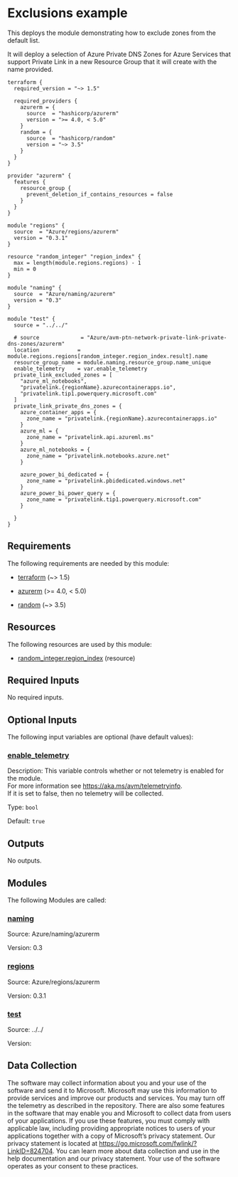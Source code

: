<!-- BEGIN_TF_DOCS -->
<!-- Code generated by terraform-docs. DO NOT EDIT. -->
# Exclusions example

This deploys the module demonstrating how to exclude zones from the default list.

It will deploy a selection of Azure Private DNS Zones for Azure Services that support Private Link in a new Resource Group that it will create with the name provided.

```hcl
terraform {
  required_version = "~> 1.5"

  required_providers {
    azurerm = {
      source  = "hashicorp/azurerm"
      version = ">= 4.0, < 5.0"
    }
    random = {
      source  = "hashicorp/random"
      version = "~> 3.5"
    }
  }
}

provider "azurerm" {
  features {
    resource_group {
      prevent_deletion_if_contains_resources = false
    }
  }
}

module "regions" {
  source  = "Azure/regions/azurerm"
  version = "0.3.1"
}

resource "random_integer" "region_index" {
  max = length(module.regions.regions) - 1
  min = 0
}

module "naming" {
  source  = "Azure/naming/azurerm"
  version = "0.3"
}

module "test" {
  source = "../../"

  # source             = "Azure/avm-ptn-network-private-link-private-dns-zones/azurerm"
  location            = module.regions.regions[random_integer.region_index.result].name
  resource_group_name = module.naming.resource_group.name_unique
  enable_telemetry    = var.enable_telemetry
  private_link_excluded_zones = [
    "azure_ml_notebooks",
    "privatelink.{regionName}.azurecontainerapps.io",
    "privatelink.tip1.powerquery.microsoft.com"
  ]
  private_link_private_dns_zones = {
    azure_container_apps = {
      zone_name = "privatelink.{regionName}.azurecontainerapps.io"
    }
    azure_ml = {
      zone_name = "privatelink.api.azureml.ms"
    }
    azure_ml_notebooks = {
      zone_name = "privatelink.notebooks.azure.net"
    }

    azure_power_bi_dedicated = {
      zone_name = "privatelink.pbidedicated.windows.net"
    }
    azure_power_bi_power_query = {
      zone_name = "privatelink.tip1.powerquery.microsoft.com"
    }

  }
}
```

<!-- markdownlint-disable MD033 -->
## Requirements

The following requirements are needed by this module:

- <a name="requirement_terraform"></a> [terraform](#requirement\_terraform) (~> 1.5)

- <a name="requirement_azurerm"></a> [azurerm](#requirement\_azurerm) (>= 4.0, < 5.0)

- <a name="requirement_random"></a> [random](#requirement\_random) (~> 3.5)

## Resources

The following resources are used by this module:

- [random_integer.region_index](https://registry.terraform.io/providers/hashicorp/random/latest/docs/resources/integer) (resource)

<!-- markdownlint-disable MD013 -->
## Required Inputs

No required inputs.

## Optional Inputs

The following input variables are optional (have default values):

### <a name="input_enable_telemetry"></a> [enable\_telemetry](#input\_enable\_telemetry)

Description: This variable controls whether or not telemetry is enabled for the module.  
For more information see <https://aka.ms/avm/telemetryinfo>.  
If it is set to false, then no telemetry will be collected.

Type: `bool`

Default: `true`

## Outputs

No outputs.

## Modules

The following Modules are called:

### <a name="module_naming"></a> [naming](#module\_naming)

Source: Azure/naming/azurerm

Version: 0.3

### <a name="module_regions"></a> [regions](#module\_regions)

Source: Azure/regions/azurerm

Version: 0.3.1

### <a name="module_test"></a> [test](#module\_test)

Source: ../../

Version:

<!-- markdownlint-disable-next-line MD041 -->
## Data Collection

The software may collect information about you and your use of the software and send it to Microsoft. Microsoft may use this information to provide services and improve our products and services. You may turn off the telemetry as described in the repository. There are also some features in the software that may enable you and Microsoft to collect data from users of your applications. If you use these features, you must comply with applicable law, including providing appropriate notices to users of your applications together with a copy of Microsoft’s privacy statement. Our privacy statement is located at <https://go.microsoft.com/fwlink/?LinkID=824704>. You can learn more about data collection and use in the help documentation and our privacy statement. Your use of the software operates as your consent to these practices.
<!-- END_TF_DOCS -->